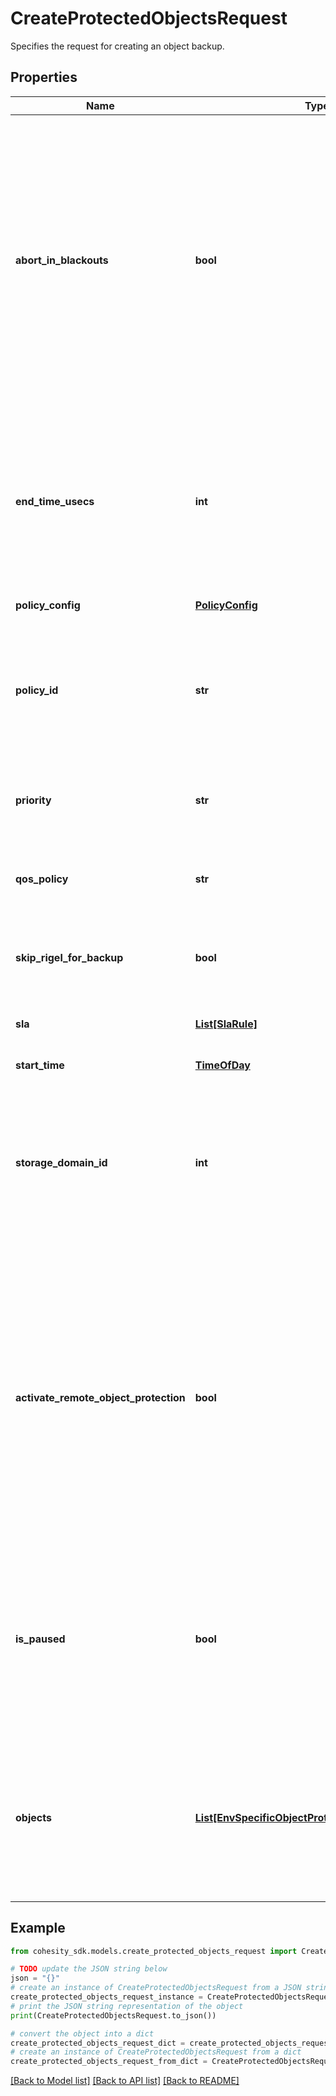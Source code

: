 # CreateProtectedObjectsRequest

Specifies the request for creating an object backup.

## Properties

Name | Type | Description | Notes
------------ | ------------- | ------------- | -------------
**abort_in_blackouts** | **bool** | Specifies whether currently executing object backup should abort if a blackout period specified by a policy starts. Available only if the selected policy has at least one blackout period. Default value is false. | [optional] 
**end_time_usecs** | **int** | Specifies the end time in micro seconds for this Protection Group. If this is not specified, the Protection Group won&#39;t be ended. | [optional] 
**policy_config** | [**PolicyConfig**](PolicyConfig.md) |  | [optional] 
**policy_id** | **str** | Specifies the unique id of the Protection Policy. The Policy settings will be attached with every object and will be used in backup. | [optional] 
**priority** | **str** | Specifies the priority for the objects backup. | [optional] 
**qos_policy** | **str** | Specifies whether object backup will be written to HDD or SSD. | [optional] 
**skip_rigel_for_backup** | **bool** | Specifies whether to skip Rigel for backup or not. | [optional] 
**sla** | [**List[SlaRule]**](SlaRule.md) | Specifies the SLA parameters for list of objects. | [optional] 
**start_time** | [**TimeOfDay**](TimeOfDay.md) |  | [optional] 
**storage_domain_id** | **int** | Specifies the Storage Domain (View Box) ID where the object backup will be taken. This is not required if Cloud archive direct is benig used. | [optional] 
**activate_remote_object_protection** | **bool** | If set to true, it will look for the remote backup of the given user and object, and activates it. Creates a new backup if the remote backup is not found. After activation, this object cannot get snapshots from remote clusters. | [optional] 
**is_paused** | **bool** | If set to true, then the object specs will be created in the paused state preventing any runs from happening until they are unpaused. | [optional] 
**objects** | [**List[EnvSpecificObjectProtectionRequestParams]**](EnvSpecificObjectProtectionRequestParams.md) | Specifies the list of objects to be protected. Multiple objects from different adapters can be provided as input. | 

## Example

```python
from cohesity_sdk.models.create_protected_objects_request import CreateProtectedObjectsRequest

# TODO update the JSON string below
json = "{}"
# create an instance of CreateProtectedObjectsRequest from a JSON string
create_protected_objects_request_instance = CreateProtectedObjectsRequest.from_json(json)
# print the JSON string representation of the object
print(CreateProtectedObjectsRequest.to_json())

# convert the object into a dict
create_protected_objects_request_dict = create_protected_objects_request_instance.to_dict()
# create an instance of CreateProtectedObjectsRequest from a dict
create_protected_objects_request_from_dict = CreateProtectedObjectsRequest.from_dict(create_protected_objects_request_dict)
```
[[Back to Model list]](../README.md#documentation-for-models) [[Back to API list]](../README.md#documentation-for-api-endpoints) [[Back to README]](../README.md)


